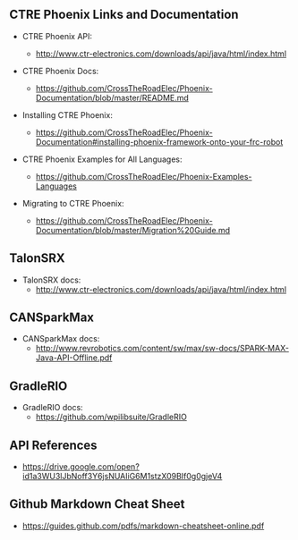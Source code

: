 ## CTRE Phoenix Links and Documentation                           
- CTRE Phoenix API:
    - http://www.ctr-electronics.com/downloads/api/java/html/index.html

- CTRE Phoenix Docs:
    - https://github.com/CrossTheRoadElec/Phoenix-Documentation/blob/master/README.md

- Installing CTRE Phoenix:
    - https://github.com/CrossTheRoadElec/Phoenix-Documentation#installing-phoenix-framework-onto-your-frc-robot

- CTRE Phoenix Examples for All Languages:
    - https://github.com/CrossTheRoadElec/Phoenix-Examples-Languages

- Migrating to CTRE Phoenix:
    - https://github.com/CrossTheRoadElec/Phoenix-Documentation/blob/master/Migration%20Guide.md

## TalonSRX
       
- TalonSRX docs:
    - http://www.ctr-electronics.com/downloads/api/java/html/index.html

## CANSparkMax
          
- CANSparkMax docs:
    - http://www.revrobotics.com/content/sw/max/sw-docs/SPARK-MAX-Java-API-Offline.pdf

## GradleRIO
       
- GradleRIO docs:
    - https://github.com/wpilibsuite/GradleRIO

## API References           
- https://drive.google.com/open?id1a3WU3lJbNoff3Y6jsNUAIiG6M1stzX09BIf0g0gjeV4

## Github Markdown Cheat Sheet
- https://guides.github.com/pdfs/markdown-cheatsheet-online.pdf